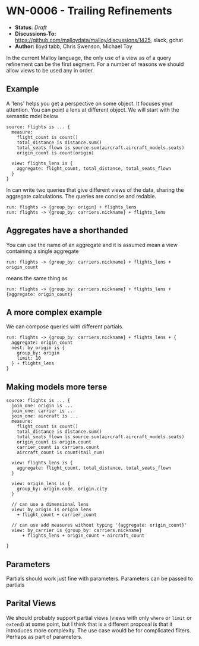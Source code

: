 # WN-0006 - Trailing Refinements

- **Status**: *Draft* 
- **Discussions-To:**  https://github.com/malloydata/malloy/discussions/1425, slack, gchat
- **Author:** lloyd tabb, Chris Swenson, Michael Toy

In the current Malloy language, the only use of a view as of a query refinement can be the first segment.  For a number of reasons we should allow views to be used any in order.  

## Example

A 'lens' helps you get a perspective on some object.  It focuses your attention.  You can point a lens at different object.  We will start with the semantic mdel below

```
source: flights is ... {
  measure:
    flight_count is count()
    total_distance is distance.sum()
    total_seats_flown is source.sum(aircraft.aircraft_models.seats)
    origin_count is count(origin)

  view: flights_lens is {
    aggregate: flight_count, total_distance, total_seats_flown
  }
}
```
In  can write two queries that give different views of the data, sharing the aggregate calculations.  The queries are concise and redable.
```
run: flights -> {group_by: origin} + flights_lens
run: flights -> {group_by: carriers.nickname} + flights_lens
```

## Aggregates have a shorthanded
You can use the name of an aggregate and it is assumed mean a view containing a single aggregate

```
run: flights -> {group_by: carriers.nickname} + flights_lens + origin_count
```

means the same thing as 

```
run: flights -> {group_by: carriers.nickname} + flights_lens + {aggregate: origin_count}
```

## A more complex example
We can compose queries with different partials.

```
run: flights -> {group_by: carriers.nickname} + flights_lens + {
  aggregate: origin_count
  nest: by_origin is {
    group_by: origin 
    limit: 10
  } + flights_lens
}
```

## Making models more terse


```
source: flights is ... {
  join_one: origin is ...
  join_one: carrier is ...
  join_one: aircraft is ...
  measure:
    flight_count is count()
    total_distance is distance.sum()
    total_seats_flown is source.sum(aircraft.aircraft_models.seats)
    origin_count is origin.count
    carrier_count is carriers.count
    aircraft_count is count(tail_num)

  view: flights_lens is {
    aggregate: flight_count, total_distance, total_seats_flown
  }

  view: origin_lens is {
    group_by: origin.code, origin.city
  }

  // can use a dimensional lens
  view: by_origin is origin_lens
    + flight_count + carrier_count

  // can use add measures without typing '{aggregate: origin_count}'
  view: by_carrier is {group_by: carriers.nickname} 
      + flights_lens + origin_count + aircraft_count

}

```


## Parameters

Partials should work just fine with parameters.  Parameters can be passed to partials
 
## Parital Views

We should probably support partial views (views with only `where` or `limit` or `extend`) at some point, but I think that is a different proposal is that it introduces more complexity.  The use case would be for complicated filters.  Perhaps as part of parameters.